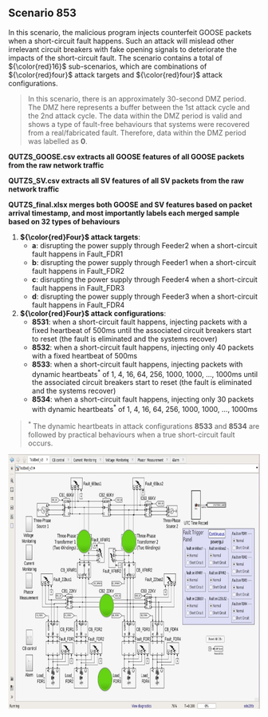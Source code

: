 ## Scenario 853
In this scenario, the malicious program injects counterfeit GOOSE packets when a short-circuit fault happens. Such an attack will mislead other irrelevant circuit breakers with fake opening signals to deteriorate the impacts of the short-circuit fault. The scenario contains a total of ${\color{red}16}$ sub-scenarios, which are combinations of ${\color{red}four}$ attack targets and ${\color{red}four}$ attack configurations.

> In this scenario, there is an approximately 30-second DMZ period. The DMZ here represents a buffer between the 1st attack cycle and the 2nd attack cycle. The data within the DMZ period is valid and shows a type of fault-free behaviours that systems were recovered from a real/fabricated fault. Therefore, data within the DMZ period was labelled as **0**.

**QUTZS_GOOSE.csv extracts all GOOSE features of all GOOSE packets from the raw network traffic**

**QUTZS_SV.csv extracts all SV features of all SV packets from the raw network traffic**

**QUTZS_final.xlsx merges both GOOSE and SV features based on packet arrival timestamp, and most importantly labels each merged sample based on 32 types of behaviours**

1. **${\color{red}Four}$ attack targets**: 
   - **a**: disrupting the power supply through Feeder2 when a short-circuit fault happens in Fault_FDR1
   - **b**: disrupting the power supply through Feeder1 when a short-circuit fault happens in Fault_FDR2
   - **c**: disrupting the power supply through Feeder4 when a short-circuit fault happens in Fault_FDR3
   - **d**: disrupting the power supply through Feeder3 when a short-circuit fault happens in Fault_FDR4
2. **${\color{red}Four}$ attack configurations**:
   - **8531**: when a short-circuit fault happens, injecting packets with a fixed heartbeat of 500ms until the associated circuit breakers start to reset (the fault is eliminated and the systems recover)
   - **8532**: when a short-circuit fault happens, injecting only 40 packets with a fixed heartbeat of 500ms
   - **8533**: when a short-circuit fault happens, injecting packets with dynamic heartbeats<sup>*</sup> of 1, 4, 16, 64, 256, 1000, 1000, ..., 1000ms until the associated circuit breakers start to reset (the fault is eliminated and the systems recover)
   - **8534**: when a short-circuit fault happens, injecting only 30 packets with dynamic heartbeats<sup>*</sup> of 1, 4, 16, 64, 256, 1000, 1000, ..., 1000ms

> <sup>*</sup> The dynamic heartbeats in attack configurations **8533** and **8534** are followed by practical behaviours when a true short-circuit fault occurs.

<img src="https://github.com/CSCRC-SCREED/QUT-ZSS-2023-GOOSE/blob/main/Datasets/PrimaryPlant.jpg" alt="" width="800" height="510" />
